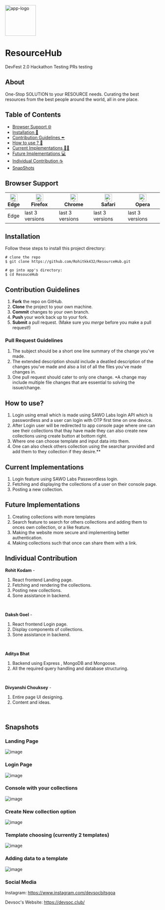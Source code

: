 <img width="100" alt="app-logo" src="https://res.cloudinary.com/rohitkk432/image/upload/v1629118667/none_hmnheq.png">

# ResourceHub
DevFest 2.0 Hackathon
Testing PRs testing

## About
One-Stop SOLUTION to your RESOURCE needs. Curating the best resources from the best people around the world, all in one place.

## Table of Contents
- [Browser Support 🌐](#browser-support)
- [Installation 🐣](#installation)
- [Contribution Guidelines ✒](#contribution-guidelines)
- [How to use ? 📖](#how-to-use)
- [Current Implementations 👨‍💻](#current-implementations)
- [Future Implementations 💻](#future-implementations)
- [Individual Contribution ☕](#individual-contribution)
- [SnapShots](#snapshots)

## Browser Support
| [<img src="https://raw.githubusercontent.com/alrra/browser-logos/master/src/edge/edge_48x48.png" alt="IE / Edge" width="24px" height="24px" />](http://godban.github.io/browsers-support-badges/)</br>Edge | [<img src="https://raw.githubusercontent.com/alrra/browser-logos/master/src/firefox/firefox_48x48.png" alt="Firefox" width="24px" height="24px" />](http://godban.github.io/browsers-support-badges/)</br>Firefox | [<img src="https://raw.githubusercontent.com/alrra/browser-logos/master/src/chrome/chrome_48x48.png" alt="Chrome" width="24px" height="24px" />](http://godban.github.io/browsers-support-badges/)</br>Chrome | [<img src="https://raw.githubusercontent.com/alrra/browser-logos/master/src/safari/safari_48x48.png" alt="Safari" width="24px" height="24px" />](http://godban.github.io/browsers-support-badges/)</br>Safari | [<img src="https://raw.githubusercontent.com/alrra/browser-logos/master/src/opera/opera_48x48.png" alt="Opera" width="24px" height="24px" />](http://godban.github.io/browsers-support-badges/)</br>Opera |
| --- | --- | --- | --- | --- |
| Edge | last 3 versions | last 3 versions | last 3 versions | last 3 versions |

## Installation

Follow these steps to install this project directory:

```
# clone the repo
$ git clone https://github.com/Rohitkk432/ResourceHub.git

# go into app's directory:
$ cd ResouceHub

```

## Contribution Guidelines
1. **Fork** the repo on GitHub.
2. **Clone** the project to your own machine.
3. **Commit** changes to your own branch.
4. **Push** your work back up to your fork.
5. **Submit** a pull request.
(Make sure you *merge* before you make a pull request!)

### Pull Request Guidelines
1. The subject should be a short one line summary of the change you've made.
2. The extended description should include a deatiled description of the changes you've made and also a list of all the files you've made changes in.
3. One pull request should cater to only one change. *A change may include multiple file changes that are essential to solving the issue/change.

## How to use?
1. Login using email which is made using SAWO Labs login API which is passwordless and a user can login with OTP first time on one device.
2. After Login user will be redirected to app console page where one can see their collections that thay have made they can also create new collections using create button at bottom right.
3. Where one can choose template and input data into them.
4. One can also check others collection using the searchar provided and add them to they collection if they desire.**

## Current Implementations
1. Login feature using SAWO Labs Passwordless login.
2. Fetching and displaying the collections of a user on their console page.
3. Posting a new collection.

## Future Implementations
1. Creating collections with more templates
2. Search feature to search for others collections and adding them to onces own collection, or a like feature.
3. Making the website more secure and implementing better authentication.
4. Making collections such that once can share them with a link.

## Individual Contribution
**Rohit Kodam** -<br />
1. React frontend Landing page.
2. Fetching and rendering the collections.
3. Posting new collections.
4. Sone assistance in backend.
<br />

**Daksh Goel** -<br>
1. React frontend Login page.
2. Display components of collections.
3. Sone assistance in backend.
<br />

**Aditya Bhat** <br />
1. Backend using Express , MongoDB and Mongoose.
2. All the required query handling and database structuring.
<br />

**Divyanshi Chouksey** -<br>
1. Entire page UI designing.
2. Content and ideas.
<br />

## Snapshots

### Landing Page
![image](https://user-images.githubusercontent.com/74586376/129566686-2012037b-5762-4172-ac6d-86684bf7a2c3.png)

### Login Page
![image](https://user-images.githubusercontent.com/74586376/129566718-1432bcdd-1c2f-4069-a279-cc7befa5d6bd.png)

### Console with your collections
![image](https://user-images.githubusercontent.com/74586376/129566787-418b631a-49b4-427c-8554-7e940c09f143.png)

### Create New collection option 
![image](https://user-images.githubusercontent.com/74586376/129566841-0b8351de-409e-40a5-94ca-8684295ee9fe.png)

### Template choosing (currently 2 templates)
![image](https://user-images.githubusercontent.com/74586376/129566893-bc11095e-410a-4afb-a15c-c46468c451fa.png)

### Adding data to a template
![image](https://user-images.githubusercontent.com/74586376/129566928-4be4057e-5075-4c32-b510-54ee6ca60a6b.png)


### Social Media

Instagram: <https://www.instagram.com/devsocbitsgoa>

Devsoc's Website: <https://devsoc.club/>
